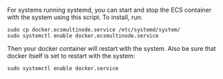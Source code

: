 For systems running systemd, you can start and stop the ECS container with the system using this script.  To install, run:

```
sudo cp docker.ecsmultinode.service /etc/systemd/system/
sudo systemctl enable docker.ecsmultinode.service
```

Then your docker container will restart with the system.  Also be sure that docker itself is set to restart with the system:

```
sudo systemctl enable docker.service
```

